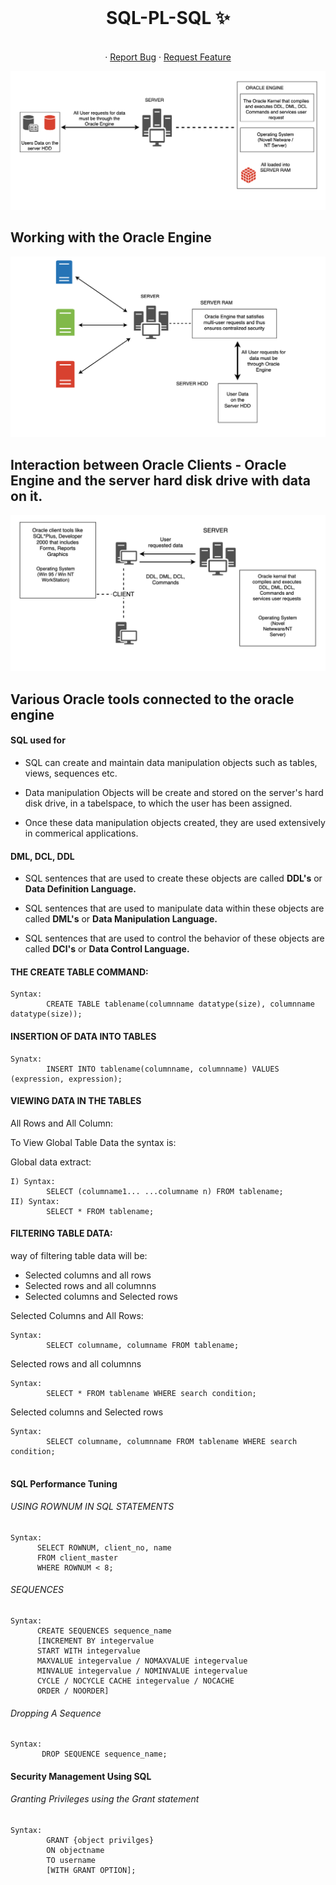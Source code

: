 <!-- PROJECT LOGO -->
<br />
<p align="center">
  <h1 align="center">SQL-PL-SQL ✨</h1>

  <p align="center">
    <br />
    ·
    <a href="https://github.com/abhinavkorpal/SQL-PL-SQL/issues">Report Bug</a>
    ·
    <a href="https://github.com/abhinavkorpal/SQL-PL-SQL/issues">Request Feature</a>
  </p>
</p>

![](https://github.com/abhinavkorpal/SQL-PL-SQL/blob/master/images/oracle_engine.png)
## Working with the Oracle Engine

![](https://github.com/abhinavkorpal/SQL-PL-SQL/blob/master/images/oracle_client_oracle_engine.png)
## Interaction between Oracle Clients - Oracle Engine and the server hard disk drive with data on it.

![](https://github.com/abhinavkorpal/SQL-PL-SQL/blob/master/images/oracle_tool_oracle_engine.png)
## Various Oracle tools connected to the oracle engine

#### SQL used for

- SQL can create and maintain data manipulation objects such as tables, views, sequences etc.

- Data manipulation Objects will be create and stored on the server's hard disk drive, in a tabelspace, to which the user has been assigned.

- Once these data manipulation objects created, they are used extensively in commerical applications.

#### DML, DCL, DDL

- SQL sentences that are used to create these objects are called **DDL's** or **Data Definition Language.**

- SQL sentences that are used to manipulate data within these objects are called **DML's** or **Data Manipulation Language.**

- SQL sentences that are used to control the behavior of these objects are called **DCl's** or **Data Control Language.**

#### THE CREATE TABLE COMMAND:
```
Syntax:
        CREATE TABLE tablename(columnname datatype(size), columnname datatype(size));
```        
        
#### INSERTION OF DATA INTO TABLES
```
Synatx: 
        INSERT INTO tablename(columnname, columnname) VALUES (expression, expression);
```
#### VIEWING DATA IN THE TABLES

All Rows and All Column:

To View Global Table Data the syntax is:

Global data extract:
```
I) Syntax:
        SELECT (columname1... ...columname n) FROM tablename;
II) Syntax:
        SELECT * FROM tablename;
```
#### FILTERING TABLE DATA:
way of filtering table data will be:
- Selected columns and all rows
- Selected rows and all columnns
- Selected columns and Selected rows

Selected Columns and All Rows:
```
Syntax: 
        SELECT columname, columname FROM tablename;
```
Selected rows and all columnns
```
Syntax: 
        SELECT * FROM tablename WHERE search condition;
```
Selected columns and Selected rows
```
Syntax:
        SELECT columname, columnname FROM tablename WHERE search condition;
        
```

#### SQL Performance Tuning

###### USING ROWNUM IN SQL STATEMENTS
```
Syntax: 
      SELECT ROWNUM, client_no, name
      FROM client_master
      WHERE ROWNUM < 8;
```

###### SEQUENCES
```
Syntax:
      CREATE SEQUENCES sequence_name 
      [INCREMENT BY integervalue 
      START WITH integervalue 
      MAXVALUE integervalue / NOMAXVALUE integervalue 
      MINVALUE integervalue / NOMINVALUE integervalue 
      CYCLE / NOCYCLE CACHE integervalue / NOCACHE 
      ORDER / NOORDER]
```

###### Dropping A Sequence
```
Syntax: 
       DROP SEQUENCE sequence_name;
```

#### Security Management Using SQL

###### Granting Privileges using the Grant statement
```
Syntax: 
        GRANT {object privilges}
        ON objectname
        TO username
        [WITH GRANT OPTION];
```








